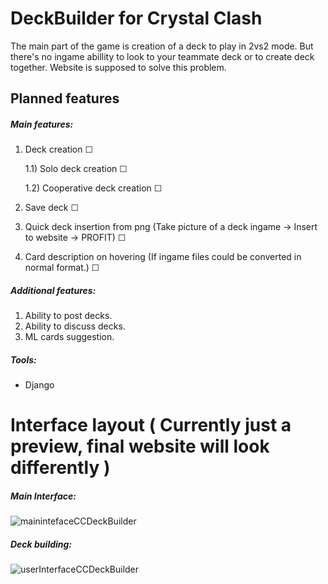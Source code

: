 # DeckBuilder for Crystal Clash
The main part of the game is creation of a deck to play in 2vs2 mode. But there's no ingame abillity to look to your teammate deck or to create deck together. Website is supposed to solve this problem. 
## Planned features
##### Main features:
1) Deck creation &#9744;

      1.1) Solo deck creation &#9744;

      1.2) Cooperative deck creation &#9744;

2) Save deck &#9744;
3) Quick deck insertion from png (Take picture of a deck ingame -> Insert to website -> PROFIT) &#9744;
4) Card description on hovering (If ingame files could be converted in normal format.) &#9744;
##### Additional features:
1) Ability to post decks.
2) Ability to discuss decks.
3) ML cards suggestion.

##### Tools:
- Django

# Interface layout ( Currently just a preview, final website will look differently )
##### Main Interface:
![mainintefaceCCDeckBuilder](https://user-images.githubusercontent.com/25961793/160299396-ef5c4e6c-6eb8-443f-a991-695457e31abd.gif)

##### Deck building:
![userInterfaceCCDeckBuilder](https://user-images.githubusercontent.com/25961793/160299762-8fd4d757-c38f-4bd4-b62a-2f49cb1b94dd.gif)

